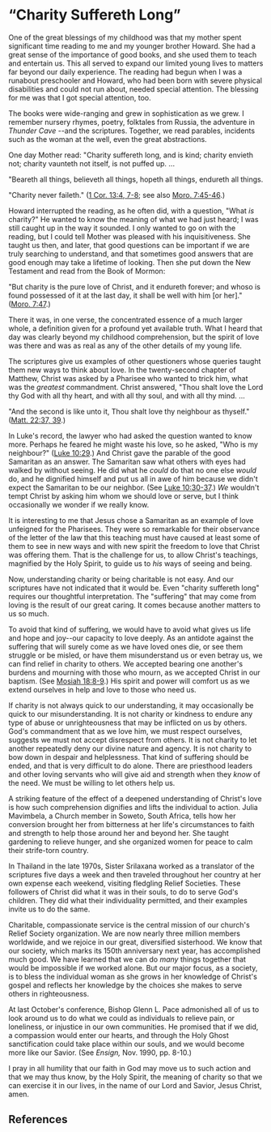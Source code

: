 # “Charity Suffereth Long”

One of the great blessings of my childhood was that my mother spent
significant time reading to me and my younger brother Howard. She had a great
sense of the importance of good books, and she used them to teach and
entertain us. This all served to expand our limited young lives to matters far
beyond our daily experience. The reading had begun when I was a runabout
preschooler and Howard, who had been born with severe physical disabilities
and could not run about, needed special attention. The blessing for me was
that I got special attention, too.

The books were wide-ranging and grew in sophistication as we grew. I remember
nursery rhymes, poetry, folktales from Russia, the adventure in _Thunder Cave_
--and the scriptures. Together, we read parables, incidents such as the woman
at the well, even the great abstractions.

One day Mother read: "Charity suffereth long, and is kind; charity envieth
not; charity vaunteth not itself, is not puffed up. ...

"Beareth all things, believeth all things, hopeth all things, endureth all
things.

"Charity never faileth." ([1 Cor. 13:4,
7-8](/scriptures/nt/1-cor/13.4,7-8?lang=eng#3); see also [Moro.
7:45-46](/scriptures/bofm/moro/7.45-46?lang=eng#44).)

Howard interrupted the reading, as he often did, with a question, "What _is_
charity?" He wanted to know the meaning of what we had just heard; I was still
caught up in the way it sounded. I only wanted to go on with the reading, but
I could tell Mother was pleased with his inquisitiveness. She taught us then,
and later, that good questions can be important if we are truly searching to
understand, and that sometimes good answers that are good enough may take a
lifetime of looking. Then she put down the New Testament and read from the
Book of Mormon:

"But charity is the pure love of Christ, and it endureth forever; and whoso is
found possessed of it at the last day, it shall be well with him [or her]."
([Moro. 7:47](/scriptures/bofm/moro/7.47?lang=eng#46).)

There it was, in one verse, the concentrated essence of a much larger whole, a
definition given for a profound yet available truth. What I heard that day was
clearly beyond my childhood comprehension, but the spirit of love was there
and was as real as any of the other details of my young life.

The scriptures give us examples of other questioners whose queries taught them
new ways to think about love. In the twenty-second chapter of Matthew, Christ
was asked by a Pharisee who wanted to trick him, what was the _greatest_
commandment. Christ answered, "Thou shalt love the Lord thy God with all thy
heart, and with all thy soul, and with all thy mind. ...

"And the second is like unto it, Thou shalt love thy neighbour as thyself."
([Matt. 22:37, 39](/scriptures/nt/matt/22.37,39?lang=eng#36).)

In Luke's record, the lawyer who had asked the question wanted to know more.
Perhaps he feared he might waste his love, so he asked, "Who is my neighbour?"
([Luke 10:29](/scriptures/nt/luke/10.29?lang=eng#28).) And Christ gave the
parable of the good Samaritan as an answer. The Samaritan saw what others with
eyes had walked by without seeing. He did what he _could_ do that no one else
_would_ do, and he dignified himself and put us all in awe of him because we
didn't expect the Samaritan to be our neighbor. (See [Luke
10:30-37](/scriptures/nt/luke/10.30-37?lang=eng#29).) _We_ wouldn't tempt
Christ by asking him whom we should love or serve, but I think occasionally we
wonder if we really know.

It is interesting to me that Jesus chose a Samaritan as an example of love
unfeigned for the Pharisees. They were so remarkable for their observance of
the letter of the law that this teaching must have caused at least some of
them to see in new ways and with new spirit the freedom to love that Christ
was offering them. That is the challenge for us, to allow Christ's teachings,
magnified by the Holy Spirit, to guide us to _his_ ways of seeing and being.

Now, understanding charity or being charitable is not easy. And our scriptures
have not indicated that it would be. Even "charity suffereth long" requires
our thoughtful interpretation. The "suffering" that may come from loving is
the result of our great caring. It comes because another matters to us so
much.

To avoid that kind of suffering, we would have to avoid what gives us life and
hope and joy--our capacity to love deeply. As an antidote against the
suffering that will surely come as we have loved ones die, or see them
struggle or be misled, or have them misunderstand us or even betray us, we can
find relief in charity to others. We accepted bearing one another's burdens
and mourning with those who mourn, as we accepted Christ in our baptism. (See
[Mosiah 18:8-9](/scriptures/bofm/mosiah/18.8-9?lang=eng#7).) His spirit and
power will comfort us as we extend ourselves in help and love to those who
need us.

If charity is not always quick to our understanding, it may occasionally be
quick to our misunderstanding. It is not charity or kindness to endure any
type of abuse or unrighteousness that may be inflicted on us by others. God's
commandment that as we love him, we must respect ourselves, suggests we must
not accept disrespect from others. It is not charity to let another repeatedly
deny our divine nature and agency. It is not charity to bow down in despair
and helplessness. That kind of suffering should be ended, and that is very
difficult to do alone. There are priesthood leaders and other loving servants
who will give aid and strength when they _know_ of the need. We must be
willing to let others help us.

A striking feature of the effect of a deepened understanding of Christ's love
is how such comprehension dignifies and lifts the individual to action. Julia
Mavimbela, a Church member in Soweto, South Africa, tells how her conversion
brought her from bitterness at her life's circumstances to faith and strength
to help those around her and beyond her. She taught gardening to relieve
hunger, and she organized women for peace to calm their strife-torn country.

In Thailand in the late 1970s, Sister Srilaxana worked as a translator of the
scriptures five days a week and then traveled throughout her country at her
own expense each weekend, visiting fledgling Relief Societies. These followers
of Christ did what it was in their souls, to do to serve God's children. They
did what their individuality permitted, and their examples invite us to do the
same.

Charitable, compassionate service is the central mission of our church's
Relief Society organization. We are now nearly three million members
worldwide, and we rejoice in our great, diversified sisterhood. We know that
our society, which marks its 150th anniversary next year, has accomplished
much good. We have learned that we can do _many_ things together that would be
impossible if we worked alone. But our major focus, as a society, is to bless
the individual woman as she grows in her knowledge of Christ's gospel and
reflects her knowledge by the choices she makes to serve others in
righteousness.

At last October's conference, Bishop Glenn L. Pace admonished all of us to
look around us to do what we could as individuals to relieve pain, or
loneliness, or injustice in our own communities. He promised that if we did, a
compassion would enter our hearts, and through the Holy Ghost sanctification
could take place within our souls, and we would become more like our Savior.
(See _Ensign,_ Nov. 1990, pp. 8-10.)

I pray in all humility that our faith in God may move us to such action and
that we may thus know, by the Holy Spirit, the meaning of charity so that we
can exercise it in our lives, in the name of our Lord and Savior, Jesus
Christ, amen.

## References

